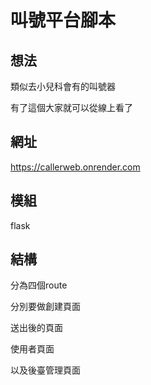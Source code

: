 # 叫號平台腳本

## 想法

類似去小兒科會有的叫號器

有了這個大家就可以從線上看了

## 網址

https://callerweb.onrender.com

## 模組

flask

## 結構

分為四個route

分別要做創建頁面

送出後的頁面

使用者頁面

以及後臺管理頁面
